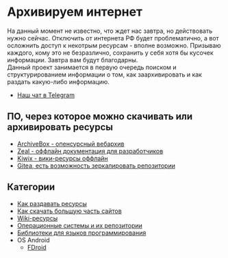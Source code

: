 # Архивируем интернет


На данный момент не известно, что ждет нас завтра, но действовать нужно сейчас. Отключить от интернета РФ будет проблематично, а вот осложнить доступ к некотрым ресурсам - вполне возможно. Призываю каждого, кому это не безразлично, сохранить у себя хотя бы кусочек информации. Завтра вам будут благодарны.  
Данный проект занимается в первую очередь поиском и структурированием информации о том, как заархивировать и как раздать какую-либо информацию.

* [Наш чат в Telegram](https://t.me/+Z5z4Tii5cW1mZWEy)

## ПО, через которое можно скачивать или архивировать ресурсы
* [ArchiveBox - опенсурсный вебархив](https://github.com/ArchiveBox/ArchiveBox)
* [Zeal - оффлайн документация для разработчиков](https://zealdocs.org/)
* [Kiwix - вики-ресурсы оффлайн](https://www.kiwix.org/en/)
* [Gitea, есть возможность зеркалировать репозитории](https://gitea.io/ru-ru/)

## Категории
* [Как раздавать ресурсы](share/index.md)
* [Как скачать большую часть сайтов](download/index.md)
* [Wiki-ресурсы](wiki/index.md)
* [Операционные системы и их репозитории](os/index.md)
* [Библиотеки для языков программирования](prog_libs/index.md)
* OS Android
  * [FDroid](android/fdroid/index.md)
